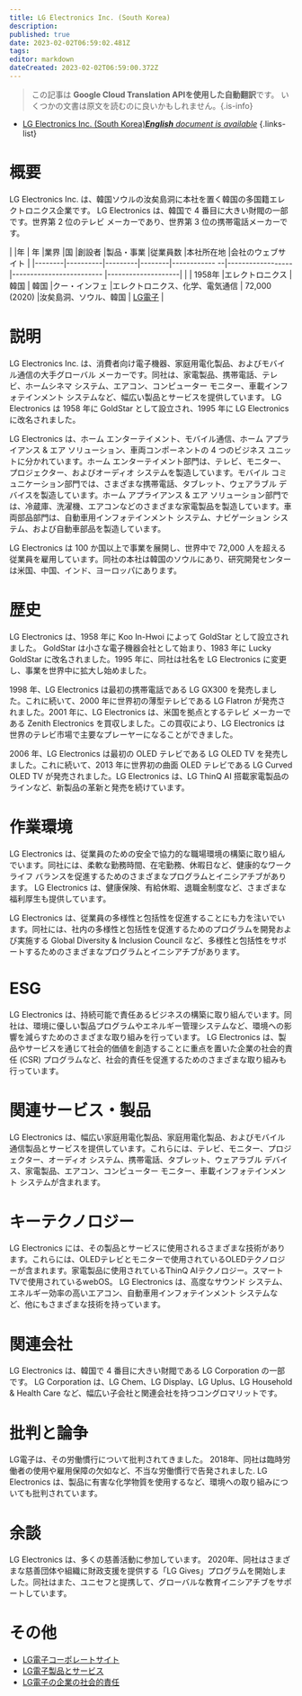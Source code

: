 ```yaml
---
title: LG Electronics Inc. (South Korea)
description: 
published: true
date: 2023-02-02T06:59:02.481Z
tags: 
editor: markdown
dateCreated: 2023-02-02T06:59:00.372Z
---
```


> この記事は **Google Cloud Translation APIを使用した自動翻訳**です。
いくつかの文書は原文を読むのに良いかもしれません。{.is-info}



- [LG Electronics Inc. (South Korea)***English** document is available*](/en/Knowledge-base/Dictionary/Company/lg-electronics-inc-south-korea)
{.links-list}


# 概要

LG Electronics Inc. は、韓国ソウルの汝矣島洞に本社を置く韓国の多国籍エレクトロニクス企業です。 LG Electronics は、韓国で 4 番目に大きい財閥の一部です。世界第 2 位のテレビ メーカーであり、世界第 3 位の携帯電話メーカーです。

| |年 | 年 |業界 |国 |創設者 |製品・事業 |従業員数 |本社所在地 |会社のウェブサイト |
|--------|----------|---------|--------|------------ --|------------------|------------------------- |--------------------|
| | 1958年 |エレクトロニクス |韓国 | 韓国 |クー・インフェ |エレクトロニクス、化学、電気通信 | 72,000 (2020) |汝矣島洞、ソウル、韓国 | [LG電子](https://www.lg.com/) |

# 説明

LG Electronics Inc. は、消費者向け電子機器、家庭用電化製品、およびモバイル通信の大手グローバル メーカーです。同社は、家電製品、携帯電話、テレビ、ホームシネマ システム、エアコン、コンピューター モニター、車載インフォテインメント システムなど、幅広い製品とサービスを提供しています。 LG Electronics は 1958 年に GoldStar として設立され、1995 年に LG Electronics に改名されました。

LG Electronics は、ホーム エンターテイメント、モバイル通信、ホーム アプライアンス & エア ソリューション、車両コンポーネントの 4 つのビジネス ユニットに分かれています。ホーム エンターテイメント部門は、テレビ、モニター、プロジェクター、およびオーディオ システムを製造しています。モバイル コミュニケーション部門では、さまざまな携帯電話、タブレット、ウェアラブル デバイスを製造しています。ホーム アプライアンス & エア ソリューション部門では、冷蔵庫、洗濯機、エアコンなどのさまざまな家電製品を製造しています。車両部品部門は、自動車用インフォテインメント システム、ナビゲーション システム、および自動車部品を製造しています。

LG Electronics は 100 か国以上で事業を展開し、世界中で 72,000 人を超える従業員を雇用しています。同社の本社は韓国のソウルにあり、研究開発センターは米国、中国、インド、ヨーロッパにあります。

# 歴史

LG Electronics は、1958 年に Koo In-Hwoi によって GoldStar として設立されました。 GoldStar は小さな電子機器会社として始まり、1983 年に Lucky GoldStar に改名されました。1995 年に、同社は社名を LG Electronics に変更し、事業を世界中に拡大し始めました。

1998 年、LG Electronics は最初の携帯電話である LG GX300 を発売しました。これに続いて、2000 年に世界初の薄型テレビである LG Flatron が発売されました。2001 年に、LG Electronics は、米国を拠点とするテレビ メーカーである Zenith Electronics を買収しました。この買収により、LG Electronics は世界のテレビ市場で主要なプレーヤーになることができました。

2006 年、LG Electronics は最初の OLED テレビである LG OLED TV を発売しました。これに続いて、2013 年に世界初の曲面 OLED テレビである LG Curved OLED TV が発売されました。LG Electronics は、LG ThinQ AI 搭載家電製品のラインなど、新製品の革新と発売を続けています。

# 作業環境

LG Electronics は、従業員のための安全で協力的な職場環境の構築に取り組んでいます。同社には、柔軟な勤務時間、在宅勤務、休暇日など、健康的なワークライフ バランスを促進するためのさまざまなプログラムとイニシアチブがあります。 LG Electronics は、健康保険、有給休暇、退職金制度など、さまざまな福利厚生も提供しています。

LG Electronics は、従業員の多様性と包括性を促進することにも力を注いでいます。同社には、社内の多様性と包括性を促進するためのプログラムを開発および実施する Global Diversity & Inclusion Council など、多様性と包括性をサポートするためのさまざまなプログラムとイニシアチブがあります。

# ESG

LG Electronics は、持続可能で責任あるビジネスの構築に取り組んでいます。同社は、環境に優しい製品プログラムやエネルギー管理システムなど、環境への影響を減らすためのさまざまな取り組みを行っています。 LG Electronics は、製品やサービスを通じて社会的価値を創造することに重点を置いた企業の社会的責任 (CSR) プログラムなど、社会的責任を促進するためのさまざまな取り組みも行っています。

# 関連サービス・製品

LG Electronics は、幅広い家庭用電化製品、家庭用電化製品、およびモバイル通信製品とサービスを提供しています。これらには、テレビ、モニター、プロジェクター、オーディオ システム、携帯電話、タブレット、ウェアラブル デバイス、家電製品、エアコン、コンピューター モニター、車載インフォテインメント システムが含まれます。

# キーテクノロジー

LG Electronics には、その製品とサービスに使用されるさまざまな技術があります。これらには、OLEDテレビとモニターで使用されているOLEDテクノロジーが含まれます。家電製品に使用されているThinQ AIテクノロジー。スマートTVで使用されているwebOS。 LG Electronics は、高度なサウンド システム、エネルギー効率の高いエアコン、自動車用インフォテインメント システムなど、他にもさまざまな技術を持っています。

# 関連会社

LG Electronics は、韓国で 4 番目に大きい財閥である LG Corporation の一部です。 LG Corporation は、LG Chem、LG Display、LG Uplus、LG Household & Health Care など、幅広い子会社と関連会社を持つコングロマリットです。

# 批判と論争

LG電子は、その労働慣行について批判されてきました。 2018年、同社は臨時労働者の使用や雇用保障の欠如など、不当な労働慣行で告発されました. LG Electronics は、製品に有害な化学物質を使用するなど、環境への取り組みについても批判されています。

# 余談

LG Electronics は、多くの慈善活動に参加しています。 2020年、同社はさまざまな慈善団体や組織に財政支援を提供する「LG Gives」プログラムを開始しました。同社はまた、ユニセフと提携して、グローバルな教育イニシアチブをサポートしています。

# その他

- [LG電子コーポレートサイト](https://www.lg.com/)
- [LG電子製品とサービス](https://www.lg.com/global/products)
- [LG電子の企業の社会的責任](https://www.lg.com/global/sustainability/csr/overview)